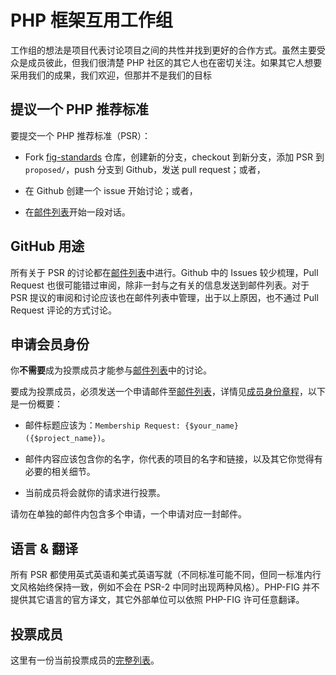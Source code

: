 PHP 框架互用工作组
====================================

工作组的想法是项目代表讨论项目之间的共性并找到更好的合作方式。虽然主要受众是成员彼此，但我们很清楚 PHP 社区的其它人也在密切关注。如果其它人想要采用我们的成果，我们欢迎，但那并不是我们的目标


提议一个 PHP 推荐标准
------------------------------------

要提交一个 PHP 推荐标准（PSR）：

- Fork [fig-standards][fig-official] 仓库，创建新的分支，checkout 到新分支，添加 PSR 到 
`proposed/`，push 分支到 Github，发送 pull request；或者，

- 在 Github 创建一个 issue 开始讨论；或者，

- 在[邮件列表][mailing-list]开始一段对话。

[mailing-list]: http://groups.google.com/group/php-fig/
[fig-official]: http://github.com/php-fig/fig-standards
GitHub 用途
------------

所有关于 PSR 的讨论都在[邮件列表][mailing-list]中进行。Github 中的 Issues 较少梳理，Pull Request 
也很可能错过审阅，除非一封与之有关的信息发送到邮件列表。对于 PSR 提议的审阅和讨论应该也在邮件列表中管理，出于以上原因，也不通过 Pull 
Request 评论的方式讨论。

申请会员身份
---------------------

你**不需要**成为投票成员才能参与[邮件列表][mailing-list]中的讨论。

要成为投票成员，必须发送一个申请邮件至[邮件列表][mailing-list]，详情见[成员身份章程][membership-bylaw]，以下是一份概要：

- 邮件标题应该为：`Membership Request: {$your_name} ({$project_name})`。

- 邮件内容应该包含你的名字，你代表的项目的名字和链接，以及其它你觉得有必要的相关细节。

- 当前成员将会就你的请求进行投票。

请勿在单独的邮件内包含多个申请，一个申请对应一封邮件。

[membership-bylaw]: http://www.php-fig.org.cn/bylaws/membership/
语言 & 翻译
-----------------------

所有 PSR 都使用英式英语和美式英语写就（不同标准可能不同，但同一标准内行文风格始终保持一致，例如不会在 PSR-2 
中同时出现两种风格）。PHP-FIG 并不提供其它语言的官方译文，其它外部单位可以依照 PHP-FIG 许可任意翻译。

投票成员
--------------

这里有一份当前投票成员的[完整列表][members]。

[members]: http://www.php-fig.org.cn/members/
